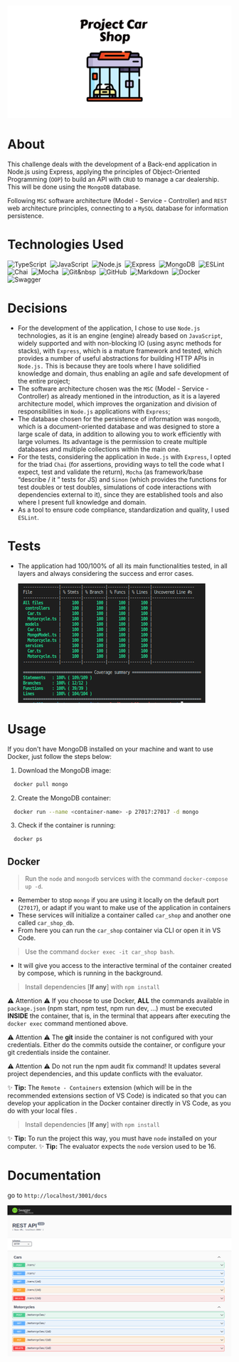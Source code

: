 ![1666805242487](image/README/1666805242487.png)

# About

This challenge deals with the development of a Back-end application in Node.js using Express, applying the principles of Object-Oriented Programming (`OOP`) to build an API with `CRUD` to manage a car dealership. This will be done using the `MongoDB` database.

Following `MSC` software architecture (Model - Service - Controller) and `REST` web architecture principles, connecting to a `MySQL` database for information persistence.

# ****Technologies Used****

![TypeScript](https://img.shields.io/badge/TypeScript-05122A?style=flat&logo)&nbsp;
![JavaScript](https://img.shields.io/badge/-JavaScript-05122A?style=flat&logo=javascript)&nbsp;
![Node.js](https://img.shields.io/badge/-Node.js-05122A?style=flat&logo=node.js)&nbsp;
![Express](https://img.shields.io/badge/-Express-05122A?style=flat&logo=express)&nbsp;
![MongoDB](https://img.shields.io/badge/MongoDB-05122A?style=flat&logo=mongodb)&nbsp;
![ESLint](https://img.shields.io/badge/-ESLint-05122A?style=flat&logo=eslint)&nbsp;
![Chai](https://img.shields.io/badge/-Chai-05122A?style=flat&logo=chai)&nbsp;
![Mocha](https://img.shields.io/badge/-Mocha-05122A?style=flat&logo=mocha)&nbsp;
![Git](https://img.shields.io/badge/-Git-05122A?style=flat&logo=git)&nbsp&nbsp;
![GitHub](https://img.shields.io/badge/-GitHub-05122A?style=flat&logo=github)&nbsp;
![Markdown](https://img.shields.io/badge/-Markdown-05122A?style=flat&logo=markdown)&nbsp;
![Docker](https://img.shields.io/badge/-Docker-05122A?style=flat&logo=docker)&nbsp;
![Swagger](https://img.shields.io/badge/-Swagger-05122A?style=flat&logo=swagger)&nbsp;

# Decisions

* For the development of the application, I chose to use `Node.js` technologies, as it is an engine (engine) already based on `JavaScript`, widely supported and with non-blocking IO (using async methods for stacks), with `Express`, which is a mature framework and tested, which provides a number of useful abstractions for building HTTP APIs in ` Node.js.` This is because they are tools where I have solidified knowledge and domain, thus enabling an agile and safe development of the entire project;
* The software architecture chosen was the `MSC` (Model - Service - Controller) as already mentioned in the introduction, as it is a layered architecture model, which improves the organization and division of responsibilities in `Node.js` applications with `Express`;
* The database chosen for the persistence of information was `mongodb`, which is a document-oriented database and was designed to store a large scale of data, in addition to allowing you to work efficiently with large volumes. Its advantage is the permission to create multiple databases and multiple collections within the main one.
* For the tests, considering the application in `Node.js` with `Express`, I opted for the triad `Chai` (for assertions, providing ways to tell the code what I expect, test and validate the return), `Mocha` (as framework/base “describe / it ” tests for JS) and `Sinon` (which provides the functions for test doubles or test doubles, simulations of code interactions with dependencies external to it), since they are established tools and also where I present full knowledge and domain.
* As a tool to ensure code compliance, standardization and quality, I used `ESLint`.

# Tests

* The application had 100/100% of all its main functionalities tested, in all layers and always considering the success and error cases.

  ![1667058984706](image/README/1667058984706.png)

# Usage

If you don't have MongoDB installed on your machine and want to use Docker, just follow the steps below:

1. Download the MongoDB image:

```sh
  docker pull mongo
```

2. Create the MongoDB container:

```sh
  docker run --name <container-name> -p 27017:27017 -d mongo
```

3. Check if the container is running:

```sh
  docker ps
```

## Docker

> Run the `node` and `mongodb` services with the command `docker-compose up -d`.

- Remember to stop `mongo` if you are using it locally on the default port (`27017`), or adapt if you want to make use of the application in containers
- These services will initialize a container called `car_shop` and another one called `car_shop_db`.
- From here you can run the `car_shop` container via CLI or open it in VS Code.

> Use the command `docker exec -it car_shop bash`.

- It will give you access to the interactive terminal of the container created by compose, which is running in the background.

> Install dependencies [**If any**] with `npm install`

  ⚠ Attention ⚠ If you choose to use Docker, **ALL** the commands available in `package.json` (npm start, npm test, npm run dev, ...) must be executed **INSIDE** the container, that is, in the terminal that appears after executing the `docker exec` command mentioned above.

  ⚠ Attention ⚠ The **git** inside the container is not configured with your credentials. Either do the commits outside the container, or configure your git credentials inside the container.

  ⚠ Attention ⚠ Do not run the npm audit fix command! It updates several project dependencies, and this update conflicts with the evaluator.

  ✨ **Tip:** The `Remote - Containers` extension (which will be in the recommended extensions section of VS Code) is indicated so that you can develop your application in the Docker container directly in VS Code, as you do with your local files .

> Install dependencies [**If any**] with `npm install`

  ✨ **Tip:** To run the project this way, you must have `node` installed on your computer.
  ✨ **Tip:** The evaluator expects the `node` version used to be 16.

# Documentation

go to `http://localhost/3001/docs`

![1227839930382](image/README/1227839930382.png)
